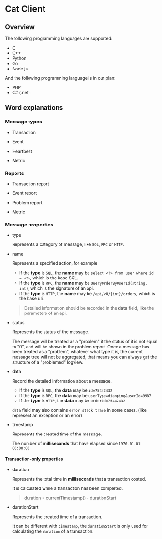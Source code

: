# Cat Client

## Overview

The following programming languages are supported:

* C
* C++
* Python
* Go
* Node.js

And the following programming language is in our plan:

* PHP
* C# (.net)

## Word explanations

### Message types

* Transaction

* Event

* Heartbeat

* Metric

### Reports

* Transaction report

* Event report

* Problem report

* Metric

### Message properties

* type

	Represents a category of message, like `SQL`, `RPC` or `HTTP`.

* name

	Represents a specified action, for example

	* If the **type** is `SQL`, the **name** may be `select <?> from user where id = <?>`, which is the base SQL.
	* If the **type** is `RPC`, the **name** may be `QueryOrderByUserId(string, int)`, which is the signature of an api.
	* If the **type** is `HTTP`, the **name** may be `/api/v8/{int}/orders`, which is the base uri.

   > Detailed information should be recorded in the **data** field, like the parameters of an api.

* status

	Represents the status of the message.

	The message will be treated as a "problem" if the status of it is not equal to "0", and will be shown in the problem report. Once a message has been treated as a "problem", whatever what type it is, the current message tree will not be aggregated, that means you can always get the structure of a "problemed" logview.

* data

	Record the detailed information about a message.

	* If the **type** is `SQL`, the **data** may be `id=75442432`
	* If the **type** is `RPC`, the **data** may be `userType=dianping&userId=9987`
	* If the **type** is `HTTP`, the **data** may be `orderId=75442432`

	`data` field may also contains `error stack trace` in some cases. (like represent an exception or an error)

* timestamp

	Represents the created time of the message.

	The number of **milliseconds** that have elapsed since `1970-01-01 00:00:00`

#### Transaction-only properties

* duration

	Represents the total time in **milliseconds** that a transaction costed.

	It is calculated while a transaction has been completed.

	> duration = currentTimestamp() - durationStart

* durationStart

	Represents the created time of a transaction.

	It can be different with `timestamp`, the `durationStart` is only used for calculating the `duration` of a transaction.
